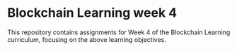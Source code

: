 # Blockchain Learning week 4

This repository contains assignments for Week 4 of the Blockchain Learning curriculum, focusing on the above learning objectives.